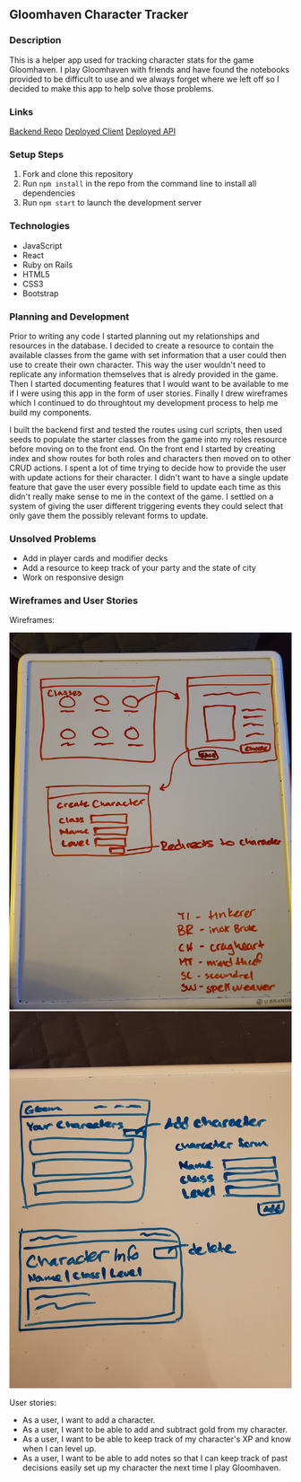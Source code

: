 ## Gloomhaven Character Tracker

### Description

This is a helper app used for tracking character stats for the game Gloomhaven. I play Gloomhaven with friends and have found the notebooks provided to be difficult to use and we always forget where we left off so I decided to make this app to help solve those problems.

### Links

[Backend Repo](https://github.com/amandabeers/gloomhaven-tracker-backend)
[Deployed Client](https://amandabeers.github.io/gloomhaven-tracker-client/)
[Deployed API](https://gloomhaven-tracker-api.herokuapp.com)

### Setup Steps

1. Fork and clone this repository
2. Run `npm install` in the repo from the command line to install all dependencies
3. Run `npm start` to launch the development server

### Technologies

- JavaScript
- React
- Ruby on Rails
- HTML5
- CSS3
- Bootstrap

### Planning and Development

Prior to writing any code I started planning out my relationships and resources in the database. I decided to create a resource to contain the available classes from the game with set information that a user could then use to create their own character. This way the user wouldn't need to replicate any information themselves that is alredy provided in the game. Then I started documenting features that I would want to be available to me if I were using this app in the form of user stories. Finally I drew wireframes which I continued to do throughtout my development process to help me build my components.

I built the backend first and tested the routes using curl scripts, then used seeds to populate the starter classes from the game into my roles resource before moving on to the front end. On the front end I started by creating index and show routes for both roles and characters then moved on to other CRUD actions. I spent a lot of time trying to decide how to provide the user with update actions for their character. I didn't want to have a single update feature that gave the user every possible field to update each time as this didn't really make sense to me in the context of the game. I settled on a system of giving the user different triggering events they could select that only gave them the possibly relevant forms to update.

### Unsolved Problems

- Add in player cards and modifier decks
- Add a resource to keep track of your party and the state of city
- Work on responsive design

### Wireframes and User Stories

Wireframes:

  ![Wireframe Image](./public/20190826_wireframe.jpg)
  ![Wireframe Image](./public/20190825_wireframe.jpg)

User stories:
- As a user, I want to add a character.
- As a user, I want to be able to add and subtract gold from my character.
- As a user, I want to be able to keep track of my character's XP and know when I can level up.
- As a user, I want to be able to add notes so that I can keep track of past decisions easily set up my character the next time I play Gloomhaven.
